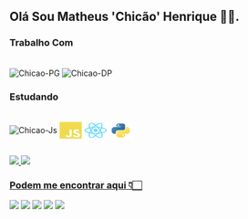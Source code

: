 ## Olá Sou Matheus 'Chicão' Henrique ✌🏻. 

### Trabalho Com
<div style="display: inline_block"><br>
  <img align="center" alt="Chicao-PG" height="40" width="40" src="https://www.embarcadero.com/images/logos/logo-page/Delphi_FINAL_ICONS_1024.png">
  <img align="center" alt="Chicao-DP" height="40" width="40" src="https://cdn.jsdelivr.net/gh/devicons/devicon/icons/postgresql/postgresql-original.svg">
</div>

### Estudando
<div style="display: inline_block"><br>
  <img align="center" alt="Chicao-Js" height="40" width="50" src="https://cdn.jsdelivr.net/gh/devicons/devicon/icons/php/php-original.svg">
  <img align="center" alt="Chicao-Js" height="30" width="40" src="https://raw.githubusercontent.com/devicons/devicon/master/icons/javascript/javascript-plain.svg">
  <img align="center" alt="Chicao-React" height="30" width="40" src="https://raw.githubusercontent.com/devicons/devicon/master/icons/react/react-original.svg">
  <img align="center" alt="Chicao-Python" height="30" width="40" src="https://raw.githubusercontent.com/devicons/devicon/master/icons/python/python-original.svg">
</div>

##

<div>
  <a href="https://github.com/chicaoo">
  <img height="150em" src="https://github-readme-stats.vercel.app/api?username=matheushpalves&show_icons=true&theme=algolia&include_all_commits=true&count_private=true"/>
  <img height="150em" src="https://github-readme-stats.vercel.app/api/top-langs/?username=matheushpalves&layout=compact&langs_count=7&theme=algolia"/>
</div>
  
 ### Podem me encontrar aqui 👇🏻  

<div> 
  <a href="https://www.youtube.com/channel/UC8Sc6C6dnQP9JWJyJVPIT5g" target="_blank"><img src="https://img.shields.io/badge/YouTube-FF0000?style=for-the-badge&logo=youtube&logoColor=white" target="_blank"></a>
  <a href="https://www.instagram.com/httpsmatheuss" target="_blank"><img src="https://img.shields.io/badge/-Instagram-%23E4405F?style=for-the-badge&logo=instagram&logoColor=white" target="_blank"></a>
  <a href="https://www.twitch.tv/canalchicao" target="_blank"><img src="https://img.shields.io/badge/Twitch-9146FF?style=for-the-badge&logo=twitch&logoColor=white" target="_blank"></a>
  <a href="https://discord.gg/t6JPZPz5mT" target="_blank"><img src="https://img.shields.io/badge/Discord-7289DA?style=for-the-badge&logo=discord&logoColor=white" target="_blank"></a> 
  <a href="https://www.linkedin.com/in/matheushpa/" target="_blank"><img src="https://img.shields.io/badge/-LinkedIn-%230077B5?style=for-the-badge&logo=linkedin&logoColor=white" target="_blank"></a> 
</div>



